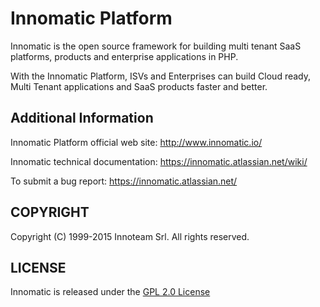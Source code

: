 # Innomatic Platform

Innomatic is the open source framework for building multi tenant SaaS platforms, products and enterprise applications in PHP.

With the Innomatic Platform, ISVs and Enterprises can build Cloud ready, Multi Tenant applications and SaaS products faster and better.

## Additional Information

Innomatic Platform official web site: http://www.innomatic.io/

Innomatic technical documentation: https://innomatic.atlassian.net/wiki/

To submit a bug report: https://innomatic.atlassian.net/

## COPYRIGHT
Copyright (C) 1999-2015 Innoteam Srl. All rights reserved.

## LICENSE
Innomatic is released under the [GPL 2.0 License](https://innomatic.atlassian.net/wiki/display/IMP/Innomatic+License)

